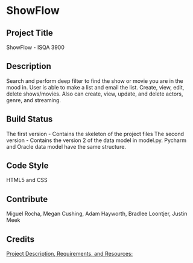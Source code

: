 # ShowFlow
## Project Title
ShowFlow - ISQA 3900

## Description
Search and perform deep filter to find the show or movie you are in the mood in. User is able to make a list and email the list. Create, view, edit, delete shows/movies. Also can create, view, update, and delete actors, genre, and streaming.

## Build Status
The first version - Contains the skeleton of the project files
The second version - Contains the version 2 of the data model in model.py. Pycharm and Oracle data model have the same structure.

## Code Style
HTML5 and CSS

## Contribute
Miguel Rocha, Megan Cushing, Adam Hayworth, Bradlee Loontjer, Justin Meek

## Credits
[Project Description, Requirements, and Resources:](https://unomaha.instructure.com/courses/61390/assignments/859543?module_item_id=2008626 "Group Project")






